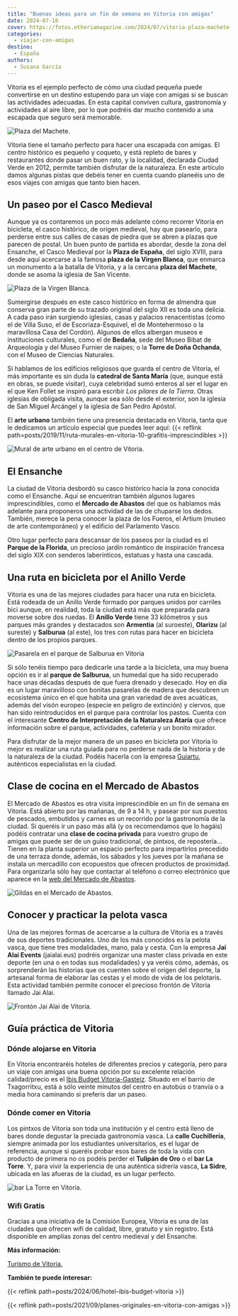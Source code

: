 ```yaml
---
title: "Buenas ideas para un fin de semana en Vitoria con amigas"
date: 2024-07-10
cover: https://fotos.etheriamagazine.com/2024/07/vitoria-plaza-machete-mujer.jpg
categories: 
  - viajar-con-amigas
destino: 
  - España
authors: 
  - Susana García
---
```


Vitoria es el ejemplo perfecto de cómo una ciudad pequeña puede convertirse en un 
destino estupendo para un viaje con amigas si se buscan las actividades adecuadas. En 
esta capital conviven cultura, gastronomía y actividades al aire libre, por lo que 
podréis dar mucho contenido a una escapada que seguro será memorable. 

![Plaza del Machete.](https://fotos.etheriamagazine.com/2024/07/vitoria-plaza-machete-mujer.jpg "Plaza del Machete.")

Vitoria tiene el tamaño perfecto para hacer una escapada con amigas. El centro histórico 
es pequeño y coqueto, y está repleto de bares y restaurantes donde pasar un buen rato, y 
la localidad, declarada Ciudad Verde en 2012, permite también disfrutar de la 
naturaleza. En este artículo damos algunas pistas que debéis tener en cuenta cuando 
planeéis uno de esos viajes con amigas que tanto bien hacen. 

## Un paseo por el Casco Medieval

Aunque ya os contaremos un poco más adelante cómo recorrer Vitoria en bicicleta, el 
casco histórico, de origen medieval, hay que pasearlo, para perderse entre sus calles de 
casas de piedra que se abren a plazas que parecen de postal. Un buen punto de partida es 
abordar, desde la zona del Ensanche, el Casco Medieval por la **Plaza de España**, del 
siglo XVIII, para desde aquí acercarse a la famosa **plaza de la Virgen Blanca**, que 
enmarca un monumento a la batalla de Vitoria, y a la cercana **plaza del Machete**, 
donde se asoma la iglesia de San Vicente. 

![Plaza de la Virgen Blanca.](https://fotos.etheriamagazine.com/2024/07/vitoria-plaza-virgen-blanca.jpg "Plaza de la Virgen Blanca.")

Sumergirse después en este casco histórico en forma de almendra que conserva gran parte 
de su trazado original del siglo XII es toda una delicia. A cada paso irán surgiendo 
iglesias, casas y palacios renacentistas (como el de Villa Suso, el de 
Escoriaza-Esquivel, el de Montehermoso o la maravillosa Casa del Cordón). Algunos de 
ellos albergan museos e instituciones culturales, como el de **Bedaña**, sede del Museo 
Bibat de Arqueología y del Museo Furnier de naipes; o la **Torre de Doña Ochanda**, con 
el Museo de Ciencias Naturales. 

Si hablamos de los edificios religiosos que guarda el centro de Vitoria, el más 
importante es sin duda la **catedral de Santa María** (que, aunque está en obras, se 
puede visitar), cuya celebridad sumó enteros al ser el lugar en el que Ken Follet se 
inspiró para escribir _Los pilares de la Tierra_. Otras iglesias de obligada visita, 
aunque sea sólo desde el exterior, son la iglesia de San Miguel Arcángel y la iglesia de 
San Pedro Apóstol. 

El **arte urbano** también tiene una presencia destacada en Vitoria, tanta que le 
dedicamos un artículo especial que puedes leer aquí: {{< reflink 
path=posts/2019/11/ruta-murales-en-vitoria-10-grafitis-imprescindibles >}} 

![Mural de arte urbano en el centro de Vitoria.](https://fotos.etheriamagazine.com/2024/07/vitoria-arte-urbano.jpg "Mural de arte urbano en el centro de Vitoria. © Susana García.")

## El Ensanche

La ciudad de Vitoria desbordó su casco histórico hacia la zona conocida como el 
Ensanche. Aquí se encuentran también algunos lugares imprescindibles, como el **Mercado 
de Abastos** del que os hablamos más adelante para proponeros una actividad de las de 
chuparse los dedos. También, merece la pena conocer la plaza de los Fueros, el Artium 
(museo de arte contemporáneo) y el edificio del Parlamento Vasco. 

Otro lugar perfecto para descansar de los paseos por la ciudad es el **Parque de la 
Florida**, un precioso jardín romántico de inspiración francesa del siglo XIX con 
senderos laberínticos, estatuas y hasta una cascada. 

## Una ruta en bicicleta por el Anillo Verde

Vitoria es una de las mejores ciudades para hacer una ruta en bicicleta. Está rodeada de 
un Anillo Verde formado por parques unidos por carriles bici aunque, en realidad, toda 
la ciudad está más que preparada para moverse sobre dos ruedas. El **Anillo Verde** 
tiene 33 kilómetros y sus parques más grandes y destacados son **Armentia** (al 
suroeste), **Olarizu** (al sureste) y **Salburua** (al este), los tres con rutas para 
hacer en bicicleta dentro de los propios parques. 

![Pasarela en el parque de Salburua en Vitoria](https://fotos.etheriamagazine.com/2024/07/vitoria-pasarela-salburua.jpg "Pasarela en el parque de Salburua. © Susana García.")

Si sólo tenéis tiempo para dedicarle una tarde a la bicicleta, una muy buena opción es 
ir al **parque de Salburua**, un humedal que ha sido recuperado hace unas décadas 
después de que fuera drenado y desecado. Hoy en día es un lugar maravilloso con bonitas 
pasarelas de madera que descubren un ecosistema único en el que habita una gran variedad 
de aves acuáticas, además del visón europeo (especie en peligro de extinción) y ciervos, 
que han sido reintroducidos en el parque para controlar los pastos. Cuenta con el 
interesante **Centro de Interpretación de la Naturaleza Ataría** que ofrece información 
sobre el parque, actividades, cafetería y un bonito mirador. 

Para disfrutar de la mejor manera de un paseo en bicicleta por Vitoria lo mejor es 
realizar una ruta guiada para no perderse nada de la historia y de la naturaleza de la 
ciudad. Podéis hacerla con la empresa [Guiartu](https://guiartu.es/), auténticos 
especialistas en la ciudad. 

## Clase de cocina en el Mercado de Abastos

El Mercado de Abastos es otra visita imprescindible en un fin de semana en Vitoria. Está 
abierto por las mañanas, de 9 a 14 h, y pasear por sus puestos de pescados, embutidos y 
carnes es un recorrido por la gastronomía de la ciudad. Si queréis ir un paso más allá 
(y os recomendamos que lo hagáis) podéis contratar una **clase de cocina privada** para 
vuestro grupo de amigas que puede ser de un guiso tradicional, de pintxos, de 
repostería… Tienen en la planta superior un espacio perfecto para impartirlos precedido 
de una terraza donde, además, los sábados y los jueves por la mañana se instala un 
mercadillo con ecopuestos que ofrecen productos de proximidad. Para organizarla sólo hay 
que contactar al teléfono o correo electrónico que aparece en la [web del Mercado de 
Abastos](https://mercadoabastos.eus/). 

![Gildas en el Mercado de Abastos.](https://fotos.etheriamagazine.com/2024/07/vitoria-mercado-abastos-gildas.jpg "Gildas en el Mercado de Abastos. © Susana García.")

## Conocer y practicar la pelota vasca

Una de las mejores formas de acercarse a la cultura de Vitoria es a través de sus 
deportes tradicionales. Uno de los más conocidos es la pelota vasca, que tiene tres 
modalidades, mano, pala y cesta. Con la empresa **Jai Alai Events** (jaialai.eus) 
podréis organizar una master class privada en este deporte (en una o en todas sus 
modalidades) y ya veréis cómo, además, os sorprenderán las historias que os cuenten 
sobre el origen del deporte, la artesanal forma de elaborar las cestas y el modo de vida 
de los pelotaris. Esta actividad también permite conocer el precioso frontón de Vitoria 
llamado Jai Alai. 

![Frontón Jai Alai de Vitoria.](https://fotos.etheriamagazine.com/2024/07/vitoria-fronton-jai-alai.jpg "Frontón Jai Alai de Vitoria. © Susana García.")

## Guía práctica de Vitoria

### Dónde alojarse en Vitoria

En Vitoria encontraréis hoteles de diferentes precios y categoría, pero para un viaje 
con amigas una buena opción por su excelente relación calidad/precio es el [Ibis Budget 
Vitoria-Gasteiz](https://all.accor.com/hotel/B4Y9/index.es.shtml). Situado en el barrio 
de Txagorritxu, está a sólo veinte minutos del centro en autobús o tranvía o a media 
hora caminando si preferís dar un paseo. 

### Dónde comer en Vitoria

Los pintxos de Vitoria son toda una institución y el centro está lleno de bares donde 
degustar la preciada gastronomía vasca. La **calle Cuchillería**, siempre animada por 
los estudiantes universitarios, es el lugar de referencia, aunque si queréis probar esos 
bares de toda la vida con producto de primera no os podéis perder el **Tulipán de Oro** 
o el **bar La Torre**. Y, para vivir la experiencia de una auténtica sidrería vasca, 
**La Sidre**, ubicada en las afueras de la ciudad, es un lugar perfecto. 

![bar La Torre en Vitoria.](https://fotos.etheriamagazine.com/2024/07/vitoria-bar-la-torre.jpg "En el bar La Torre se pueden tomar excelentes quesos y embutidos. © Susana García.")

### Wifi Gratis

Gracias a una iniciativa de la Comisión Europea, Vitoria es una de las ciudades que 
ofrecen wifi de calidad, libre, gratuito y sin registro. Está disponible en amplias 
zonas del centro medieval y del Ensanche. 

**Más información:** 

[Turismo de Vitoria.](https://www.vitoria-gasteiz.org/) 

**También te puede interesar:** 

{{< reflink path=posts/2024/06/hotel-ibis-budget-vitoria >}} 

{{< reflink path=posts/2021/09/planes-originales-en-vitoria-con-amigas >}}
